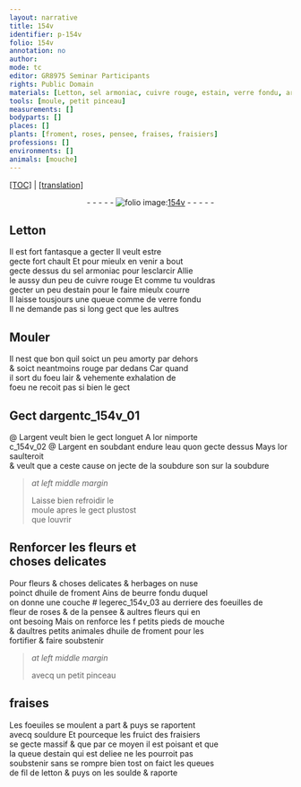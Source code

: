 ```yaml
---
layout: narrative
title: 154v
identifier: p-154v
folio: 154v
annotation: no
author:
mode: tc
editor: GR8975 Seminar Participants
rights: Public Domain
materials: [Letton, sel armoniac, cuivre rouge, estain, verre fondu, argent, or, eau, soubdure, son, huile de froment, beurre fondu, souldure, fil de letton, soulde]
tools: [moule, petit pinceau]
measurements: []
bodyparts: []
places: []
plants: [froment, roses, pensee, fraises, fraisiers]
professions: []
environments: []
animals: [mouche]
---
```


 <p><a href="{{ site.baseurl }}/diplomatic/">[TOC]</a> | <a href="{{ site.baseurl }}/texts/p-154v_tl/" target="_blank">[translation]</a></p><div class="folio" align="center">- - - - - <a href="http://gallica.bnf.fr/ark:/12148/btv1b10500001g/f314.image" target="_blank"><img src="https://cu-mkp.github.io/2017-workshop-edition/assets/photo-icon.png" alt="folio image: " style="display:inline-block; margin-bottom:-3px;"/>154v</a> - - - - - </div>  
  

## <span class="m">Letton</span>

 
Il est fort fantasque a gecter Il veult estre<br/> gecte fort chault Et pour mieulx en venir a bout<br/> gecte dessus du <span class="m">sel armoniac</span> pour lesclarcir Allie<br/> le aussy dun peu de <span class="m">cuivre rouge</span> Et co<span class="exp">mm</span>e tu vouldras<br/> gecter un peu d<span class="m">estain</span> pour le faire mieulx courre<br/> Il laisse tousjours une queue co<span class="exp">mm</span>e de <span class="m">verre fondu</span><br/> Il ne demande pas si long gect que les aultres
 
 
  

## Mouler

 
Il nest que bon quil soict un peu amorty par dehors<br/> & soict neantmoins rouge par dedans Car quand<br/> il sort du foeu lair & vehemente exhalation de<br/> foeu ne recoit pas si bien le gect
 
 
  

## Gect <span class="add">d<span class="m">argent</span>c_154v_01</span>

 @ 
L<span class="m">argent</span> veult bien le gect longuet A l<span class="m">or</span> nimporte<br/>c_154v_02 @ <span class="add">L<span class="m">argent</span> en soubdant endure l<span class="m">eau</span> quon gecte dessus Mays l<span class="m">or</span> saulteroit<br/> & <span class="del">veult que</span> a ceste cause on jecte de <span class="del">la <span class="m">soubdure</span></span> <span class="m">son</span> sur la <span class="m">soubdure</span></span>
 
> *at left middle margin*
> 
> 
>  Laisse bien refroidir le<br/> <span class="tl">moule</span> apres le gect plustost<br/> que louvrir
 
 
  

## Renforcer les fleurs et<br/> choses delicates

 
Pour fleurs <span class="del">&</span> <span class="del">choses delicates</span> & herbages on nuse<br/> poinct d<span class="m">huile de <span class="pa">froment</span></span> Ains de <span class="m">beurre fondu</span> duquel<br/> on donne une couche <span class="add">#</span> legerec_154v_03 au derriere des foeuilles de<br/> fleur de <span class="pa">roses</span> & de la <span class="pa">pensee</span> & aultres fleurs qui en<br/> ont besoing Mais on renforce les <span class="del">f</span> petits pieds de <span class="al">mouche</span><br/> & daultres petits animales d<span class="m">huile de <span class="pa">froment</span></span> pour les<br/> fortifier & faire soubstenir
 
> *at left middle margin*
> 
> 
>   avecq un <span class="tl">petit pinceau</span> 
 
 
  

## <span class="pa">fraises</span>

 
Les foeuiles se moulent a part & puys se raportent<br/> avecq <span class="m">souldure</span> Et pourceque les fruict des <span class="pa">fraisiers</span><br/> se gecte massif & que par ce moyen il est poisant et que<br/> la queue d<span class="m">estain</span> qui est deliee ne les pourroit pas<br/> soubstenir sans se rompre bien tost on faict les queues<br/> de <span class="m">fil de letton</span> & puys on les <span class="m">soulde</span> & raporte
 
 